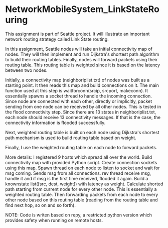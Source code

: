 # NetworkMobileSystem_LinkStateRouring


This assignment is part of Seattle project. It will illustrate an important network routing strategy called Link State routing. 

In this assignment, Seattle nodes will take an initial connectivity map of nodes. They will then implement and run Dijkstra's shortest 
path algorithm to build their routing tables. Finally, nodes will forward packets using their routing table. This routing table is weighted since it is based on the latency between two nodes.

Initially, a connectivity map (neighboriplist.txt) of nodes was built as a starting point. It then reads this map and build connections on it. The main function 
used at this step is waitforconn(srcip, srcport, makeconn). It essentially spawns a socket thread to handle the incoming connection.
Since node are connected with each other, directly or implicitly, packet sending from one node can be received by all other nodes. This is tested in the flood connectivity step. Since there are 13 states in neighboriplist.txt, each node should receive 13 connectivity messages. If that is the case, the connectivity information is flooded successfully. 

Next, weighted routing table is built on each node using Dijkstra's shortest path mechanism is used to build routing table based on weight.

Finally, I use the weighted routing table on each node to forward packets.

More details:
I registered 9 hosts which spread all over the world. Build connectivity map with provided Python script. Create connection sockets using this map. Spawn thread on each node to listen to socket and wait for msg coming. Sends msg from all connections. rev thread receive msg, handle it and if msg is the first time received, flooded it again.
Build a knownstate list([src, dest, weight]) with latency as weight. Calculate shorted path starting from current node for every other node. This is essentially a weighted routing table. Then forwarding packets from each node to every other node based on this routing table (reading from the routing table and find next hop, so on and so forth).


NOTE: Code is writen based on repy, a restricted python version which provides safety when running on remote hosts.
